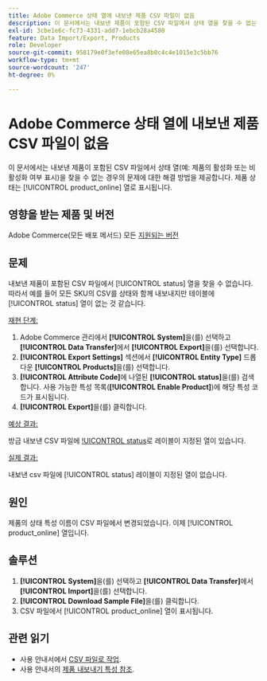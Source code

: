 ```yaml
---
title: Adobe Commerce 상태 열에 내보낸 제품 CSV 파일이 없음
description: 이 문서에서는 내보낸 제품이 포함된 CSV 파일에서 상태 열을 찾을 수 없는 문제에 대한 해결 방법을 제공합니다.
exl-id: 3cbe1e6c-fc73-4331-add7-1ebcb28a4580
feature: Data Import/Export, Products
role: Developer
source-git-commit: 958179e0f3efe08e65ea8b0c4c4e1015e3c5bb76
workflow-type: tm+mt
source-wordcount: '247'
ht-degree: 0%

---
```


# Adobe Commerce 상태 열에 내보낸 제품 CSV 파일이 없음

이 문서에서는 내보낸 제품이 포함된 CSV 파일에서 상태 열(예: 제품의 활성화 또는 비활성화 여부 표시)을 찾을 수 없는 경우의 문제에 대한 해결 방법을 제공합니다. 제품 상태는 [!UICONTROL product_online] 열로 표시됩니다.

## 영향을 받는 제품 및 버전

Adobe Commerce(모든 배포 메서드) 모든 [지원되는 버전](https://www.adobe.com/content/dam/cc/en/legal/terms/enterprise/pdfs/Adobe-Commerce-Software-Lifecycle-Policy.pdf)

## 문제

내보낸 제품이 포함된 CSV 파일에서 [!UICONTROL status] 열을 찾을 수 없습니다. 따라서 예를 들어 모든 SKU의 CSV를 상태와 함께 내보내지만 테이블에 [!UICONTROL status] 열이 없는 것 같습니다.

<u>재현 단계:</u>

1. Adobe Commerce 관리에서 **[!UICONTROL System]**&#x200B;을(를) 선택하고 **[!UICONTROL Data Transfer]**&#x200B;에서 **[!UICONTROL Export]**&#x200B;을(를) 선택합니다.
1. **[!UICONTROL Export Settings]** 섹션에서 **[!UICONTROL Entity Type]** 드롭다운 **[!UICONTROL Products]**&#x200B;을(를) 선택합니다.
1. **[!UICONTROL Attribute Code]**&#x200B;에 나열된 **[!UICONTROL status]**&#x200B;을(를) 검색합니다. 사용 가능한 특성 목록(**[!UICONTROL Enable Product]**)에 해당 특성 코드가 표시됩니다.
1. **[!UICONTROL Export]**&#x200B;을(를) 클릭합니다.

<u>예상 결과:</u>

방금 내보낸 CSV 파일에 [!UICONTROL status](으)로 레이블이 지정된 열이 있습니다.

<u>실제 결과:</u>

내보낸 csv 파일에 [!UICONTROL status] 레이블이 지정된 열이 없습니다.

## 원인

제품의 상태 특성 이름이 CSV 파일에서 변경되었습니다. 이제 [!UICONTROL product_online] 열입니다.

## 솔루션

1. **[!UICONTROL System]**&#x200B;을(를) 선택하고 **[!UICONTROL Data Transfer]**&#x200B;에서 **[!UICONTROL Import]**&#x200B;을(를) 선택합니다.
1. **[!UICONTROL Download Sample File]**&#x200B;을(를) 클릭합니다.
1. CSV 파일에서 [!UICONTROL product_online] 열이 표시됩니다.

## 관련 읽기

* 사용 안내서에서 [CSV 파일로 작업](https://docs.magento.com/user-guide/system/data-csv.html).
* 사용 안내서의 [제품 내보내기 특성 참조](https://docs.magento.com/user-guide/system/data-attributes-product.html).
